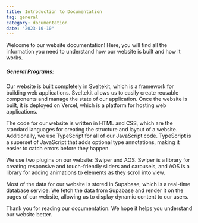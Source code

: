 ```yaml
---
title: Introduction to Documentation
tag: general
category: documentation
date: "2023-10-10"
---
```


Welcome to our website documentation! Here, you will find all the information you need to understand how our website is built and how it works.

##### General Programs:

Our website is built completely in Sveltekit, which is a framework for building web applications. Sveltekit allows us to easily create reusable components and manage the state of our application. Once the website is built, it is deployed on Vercel, which is a platform for hosting web applications.

The code for our website is written in HTML and CSS, which are the standard languages for creating the structure and layout of a website. Additionally, we use TypeScript for all of our JavaScript code. TypeScript is a superset of JavaScript that adds optional type annotations, making it easier to catch errors before they happen.

We use two plugins on our website: Swiper and AOS. Swiper is a library for creating responsive and touch-friendly sliders and carousels, and AOS is a library for adding animations to elements as they scroll into view.

Most of the data for our website is stored in Supabase, which is a real-time database service. We fetch the data from Supabase and render it on the pages of our website, allowing us to display dynamic content to our users.

Thank you for reading our documentation. We hope it helps you understand our website better.




